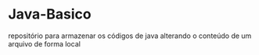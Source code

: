 # Java-Basico
repositório para armazenar os códigos de java
alterando o conteúdo de um arquivo de forma local
